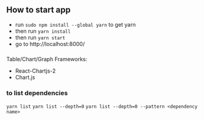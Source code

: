 ## How to start app
* run `sudo npm install --global yarn` to get yarn
* then run `yarn install`
* then run `yarn start`
* go to http://localhost:8000/


###
Table/Chart/Graph Frameworks:
* React-Chartjs-2
* Chart.js

### to list dependencies
`yarn list`
`yarn list --depth=0`
`yarn list --depth=0 --pattern <dependency name>`
